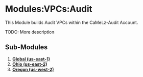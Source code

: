 # Modules:VPCs:Audit
This Module builds Audit VPCs within the CaMeLz-Audit Account.

TODO: More description

## Sub-Modules

1.  **[Global (us-east-1)](./us-east-1/)**
1.  **[Ohio (us-east-2)](./us-east-2/)**
1.  **[Oregon (us-west-2)](./us-west-2/)**